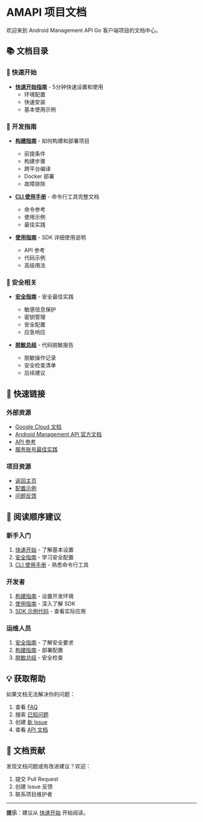 # AMAPI 项目文档

欢迎来到 Android Management API Go 客户端项目的文档中心。

## 📚 文档目录

### 🚀 快速开始

- **[快速开始指南](QUICKSTART.md)** - 5分钟快速设置和使用
  - 环境配置
  - 快速安装
  - 基本使用示例

### 🔨 开发指南

- **[构建指南](BUILD_GUIDE.md)** - 如何构建和部署项目
  - 前提条件
  - 构建步骤
  - 跨平台编译
  - Docker 部署
  - 故障排除

- **[CLI 使用手册](CLI_USAGE.md)** - 命令行工具完整文档
  - 命令参考
  - 使用示例
  - 最佳实践

- **[使用指南](USAGE_GUIDE.md)** - SDK 详细使用说明
  - API 参考
  - 代码示例
  - 高级用法

### 🔐 安全相关

- **[安全指南](SECURITY.md)** - 安全最佳实践
  - 敏感信息保护
  - 密钥管理
  - 安全配置
  - 应急响应

- **[脱敏总结](DESENSITIZATION_SUMMARY.md)** - 代码脱敏报告
  - 脱敏操作记录
  - 安全检查清单
  - 后续建议

## 🔗 快速链接

### 外部资源

- [Google Cloud 文档](https://cloud.google.com/docs)
- [Android Management API 官方文档](https://developers.google.com/android/management)
- [API 参考](https://developers.google.com/android/management/reference/rest)
- [服务账号最佳实践](https://cloud.google.com/iam/docs/best-practices-service-accounts)

### 项目资源

- [返回主页](../README.md)
- [配置示例](../config.yaml.example)
- [问题反馈](https://github.com/hlxwell/android-api-demo/issues)

## 📖 阅读顺序建议

### 新手入门

1. [快速开始](QUICKSTART.md) - 了解基本设置
2. [安全指南](SECURITY.md) - 学习安全配置
3. [CLI 使用手册](CLI_USAGE.md) - 熟悉命令行工具

### 开发者

1. [构建指南](BUILD_GUIDE.md) - 设置开发环境
2. [使用指南](USAGE_GUIDE.md) - 深入了解 SDK
3. [SDK 示例代码](../pkgs/amapi/examples/) - 查看实际应用

### 运维人员

1. [安全指南](SECURITY.md) - 了解安全要求
2. [构建指南](BUILD_GUIDE.md) - 部署配置
3. [脱敏总结](DESENSITIZATION_SUMMARY.md) - 安全检查

## 💡 获取帮助

如果文档无法解决你的问题：

1. 查看 [FAQ](CLI_USAGE.md#常见问题)
2. 搜索 [已知问题](https://github.com/hlxwell/android-api-demo/issues)
3. 创建 [新 Issue](https://github.com/hlxwell/android-api-demo/issues/new)
4. 查看 [API 文档](https://developers.google.com/android/management)

## 📝 文档贡献

发现文档问题或有改进建议？欢迎：

1. 提交 Pull Request
2. 创建 Issue 反馈
3. 联系项目维护者

---

**提示**：建议从 [快速开始](QUICKSTART.md) 开始阅读。

